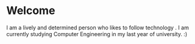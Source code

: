


<!DOCTYPE html>
<html>
<body>

<h1>Welcome</h1>



<p class="lead">I am a lively and determined person who likes to follow technology . I am currently
studying Computer Engineering in my last year of university. :)</p>


</body>
</html>
